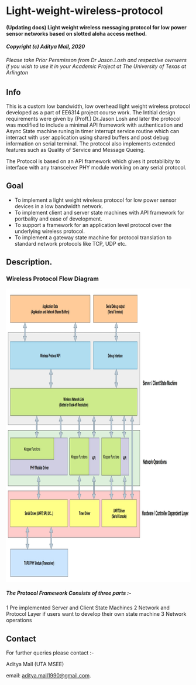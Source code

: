 # Light-weight-wireless-protocol

#### (Updating docs) Light weight wireless messaging protocol for low power sensor networks based on slotted aloha access method.

**_Copyright (c) Aditya Mall, 2020_**
###### Please take Prior Persmisson from Dr Jason.Losh and respective ownwers if you wish to use it in your Academic Project at The University of Texas at Arlington

## Info
This is a custom low bandwidth, low overhead light weight wireless protocol developed as a part of EE6314 project course work.
The Intitial design requirements were given by (Proff.) Dr.Jason Losh and later the protocol was modified to include a minimal API framework with authentication and Async State machine runing in timer interrupt service routine which can interract with user application using shared buffers and post debug information on serial terminal. The protocol also implements extended features such as Quality of Service and Message Queing.

The Protocol is based on an API framework which gives it protablibity to interface with any transceiver PHY module workiing on any serial protocol. 

## Goal
* To implement a light weight wireless protocol for low power sensor devices in a low bandwidth network.
* To implement client and server state machines with API framework for portbality and ease of development.
* To support a framework for an application level protocol over the underlying wireless protocol.
* To implement a gateway state machine for protocol translation to standard network protocols like TCP, UDP etc.

## Description.

### Wireless Protocol Flow Diagram

<img src="https://github.com/adimalla/Light-weight-wireless-protocol/blob/master/docs/images/Selection_337.jpg" width="900" height="800" title="CLI">
<br/>

##### The Protocol Framework Consists of three parts :-
1 Pre implemented Server and Client State Machines
2 Network and Protocol Layer if users want to develop their own state machine
3 Network operations 


## Contact
For further queries please contact :- </br>

Aditya Mall (UTA MSEE)
</br>

email: aditya.mall1990@gmail.com.
